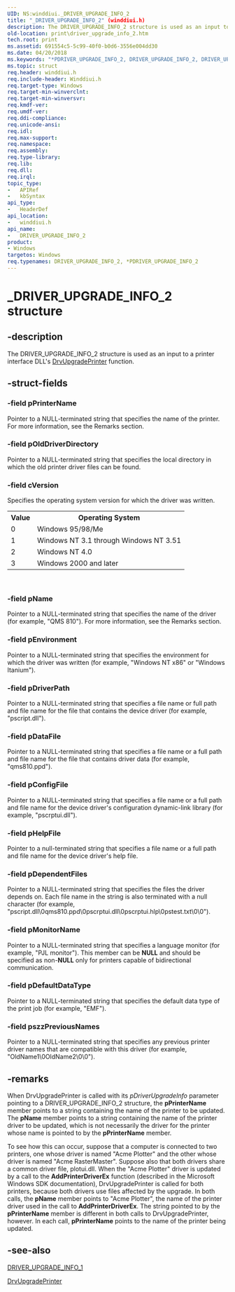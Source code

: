 ```yaml
---
UID: NS:winddiui._DRIVER_UPGRADE_INFO_2
title: "_DRIVER_UPGRADE_INFO_2" (winddiui.h)
description: The DRIVER_UPGRADE_INFO_2 structure is used as an input to a printer interface DLL's DrvUpgradePrinter function.
old-location: print\driver_upgrade_info_2.htm
tech.root: print
ms.assetid: 691554c5-5c99-40f0-b0d6-3556e004dd30
ms.date: 04/20/2018
ms.keywords: "*PDRIVER_UPGRADE_INFO_2, DRIVER_UPGRADE_INFO_2, DRIVER_UPGRADE_INFO_2 structure [Print Devices], PDRIVER_UPGRADE_INFO_2, PDRIVER_UPGRADE_INFO_2 structure pointer [Print Devices], _DRIVER_UPGRADE_INFO_2, print.driver_upgrade_info_2, print_interface-graphics_3db7d8d4-1f0c-4b76-9e22-bc55aac9b6c7.xml, winddiui/DRIVER_UPGRADE_INFO_2, winddiui/PDRIVER_UPGRADE_INFO_2"
ms.topic: struct
req.header: winddiui.h
req.include-header: Winddiui.h
req.target-type: Windows
req.target-min-winverclnt: 
req.target-min-winversvr: 
req.kmdf-ver: 
req.umdf-ver: 
req.ddi-compliance: 
req.unicode-ansi: 
req.idl: 
req.max-support: 
req.namespace: 
req.assembly: 
req.type-library: 
req.lib: 
req.dll: 
req.irql: 
topic_type:
-	APIRef
-	kbSyntax
api_type:
-	HeaderDef
api_location:
-	winddiui.h
api_name:
-	DRIVER_UPGRADE_INFO_2
product:
- Windows
targetos: Windows
req.typenames: DRIVER_UPGRADE_INFO_2, *PDRIVER_UPGRADE_INFO_2
---
```


# _DRIVER_UPGRADE_INFO_2 structure


## -description


The DRIVER_UPGRADE_INFO_2 structure is used as an input to a printer interface DLL's <a href="https://msdn.microsoft.com/library/windows/hardware/ff548648">DrvUpgradePrinter</a> function.


## -struct-fields




### -field pPrinterName

Pointer to a NULL-terminated string that specifies the name of the printer. For more information, see the Remarks section.


### -field pOldDriverDirectory

Pointer to a NULL-terminated string that specifies the local directory in which the old printer driver files can be found.


### -field cVersion

Specifies the operating system version for which the driver was written. 

<table>
<tr>
<th>Value</th>
<th>Operating System</th>
</tr>
<tr>
<td>
0

</td>
<td>
Windows 95/98/Me

</td>
</tr>
<tr>
<td>
1

</td>
<td>
Windows NT 3.1 through Windows NT 3.51

</td>
</tr>
<tr>
<td>
2

</td>
<td>
Windows NT 4.0

</td>
</tr>
<tr>
<td>
3

</td>
<td>
Windows 2000 and later

</td>
</tr>
</table>
 


### -field pName

Pointer to a NULL-terminated string that specifies the name of the driver (for example, "QMS 810"). For more information, see the Remarks section.


### -field pEnvironment

Pointer to a NULL-terminated string that specifies the environment for which the driver was written (for example, "Windows NT x86" or "Windows Itanium").


### -field pDriverPath

Pointer to a NULL-terminated string that specifies a file name or full path and file name for the file that contains the device driver (for example, "pscript.dll").


### -field pDataFile

Pointer to a NULL-terminated string that specifies a file name or a full path and file name for the file that contains driver data (for example, "qms810.ppd").


### -field pConfigFile

Pointer to a NULL-terminated string that specifies a file name or a full path and file name for the device driver's configuration dynamic-link library (for example, "pscrptui.dll"). 


### -field pHelpFile

Pointer to a null-terminated string that specifies a file name or a full path and file name for the device driver's help file.


### -field pDependentFiles

Pointer to a NULL-terminated string that specifies the files the driver depends on. Each file name in the string is also terminated with a null character (for example, "pscript.dll\0qms810.ppd\0pscrptui.dll\0pscrptui.hlp\0pstest.txt\0\0").


### -field pMonitorName

Pointer to a NULL-terminated string that specifies a language monitor (for example, "PJL monitor"). This member can be <b>NULL</b> and should be specified as non-<b>NULL</b> only for printers capable of bidirectional communication.


### -field pDefaultDataType

Pointer to a NULL-terminated string that specifies the default data type of the print job (for example, "EMF"). 


### -field pszzPreviousNames

Pointer to a NULL-terminated string that specifies any previous printer driver names that are compatible with this driver (for example, "OldName1\0OldName2\0\0").


## -remarks



When DrvUpgradePrinter is called with its <i>pDriverUpgradeInfo</i> parameter pointing to a DRIVER_UPGRADE_INFO_2 structure, the <b>pPrinterName</b> member points to a string containing the name of the printer to be updated. The <b>pName</b> member points to a string containing the name of the printer driver to be updated, which is not necessarily the driver for the printer whose name is pointed to by the <b>pPrinterName</b> member. 

To see how this can occur, suppose that a computer is connected to two printers, one whose driver is named "Acme Plotter" and the other whose driver is named "Acme RasterMaster". Suppose also that both drivers share a common driver file, plotui.dll. When the "Acme Plotter" driver is updated by a call to the <b>AddPrinterDriverEx</b> function (described in the Microsoft Windows SDK documentation), DrvUpgradePrinter is called for both printers, because both drivers use files affected by the upgrade. In both calls, the <b>pName</b> member points to "Acme Plotter", the name of the printer driver used in the call to <b>AddPrinterDriverEx</b>. The string pointed to by the <b>pPrinterName</b> member is different in both calls to DrvUpgradePrinter, however. In each call, <b>pPrinterName</b> points to the name of the printer being updated.




## -see-also




<a href="https://msdn.microsoft.com/library/windows/hardware/ff548522">DRIVER_UPGRADE_INFO_1</a>



<a href="https://msdn.microsoft.com/library/windows/hardware/ff548648">DrvUpgradePrinter</a>
 

 

